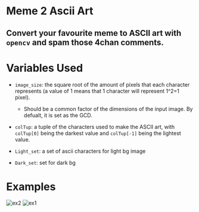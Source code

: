 # Meme 2 Ascii Art
## Convert your favourite meme to ASCII art with ```opencv``` and spam those 4chan comments.

# Variables Used
- ```image_size```: the square root of the amount of pixels that each character represents (a value of 1 means that 1 character will represent 1^2=1 pixel).
  - Should be a common factor of the dimensions of the input image. By defualt, it is set as the GCD.
  
- ```colTup```: a tuple of the characters used to make the ASCII art, with ```colTup[0]``` being the darkest value and ```colTup[-1]``` being the lightest value.

- ```Light_set```: a set of ascii characters for light bg image
- ```Dark_set```: set for dark bg

# Examples

![ex2](https://github.com/akshaykalucha3/meme2AsciiArt/blob/master/Examples/example2.png)
![ex1](https://github.com/akshaykalucha3/meme2AsciiArt/blob/master/Examples/example1.png)